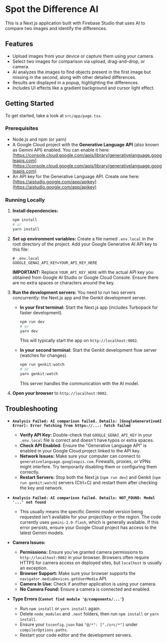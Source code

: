 # Spot the Difference AI

This is a Next.js application built with Firebase Studio that uses AI to compare two images and identify the differences.

## Features

- Upload images from your device or capture them using your camera.
- Select two images for comparison via upload, drag-and-drop, or camera.
- AI analyzes the images to find objects present in the first image but missing in the second, along with other detailed differences.
- Results are displayed in a popup, highlighting the differences.
- Includes UI effects like a gradient background and cursor light effect.

## Getting Started

To get started, take a look at `src/app/page.tsx`.

### Prerequisites

- Node.js and npm (or yarn)
- A Google Cloud project with the **Generative Language API** (also known as Gemini API) enabled. You can enable it here: [https://console.cloud.google.com/apis/library/generativelanguage.googleapis.com](https://console.cloud.google.com/apis/library/generativelanguage.googleapis.com)
- An API key for the Generative Language API. Create one here: [https://aistudio.google.com/app/apikey](https://aistudio.google.com/app/apikey)

### Running Locally

1.  **Install dependencies:**
    ```bash
    npm install
    # or
    yarn install
    ```

2.  **Set up environment variables:**
    Create a file named `.env.local` in the root directory of the project.
    Add your Google Generative AI API key to this file:
    ```
    # .env.local
    GOOGLE_GENAI_API_KEY=YOUR_API_KEY_HERE
    ```
    **IMPORTANT:** Replace `YOUR_API_KEY_HERE` with the actual API key you obtained from Google AI Studio or Google Cloud Console. Ensure there are no extra spaces or characters around the key.

3.  **Run the development servers:**
    You need to run two servers concurrently: the Next.js app and the Genkit development server.

    *   **In your first terminal:** Start the Next.js app (includes Turbopack for faster development).
        ```bash
        npm run dev
        # or
        yarn dev
        ```
        This will typically start the app on `http://localhost:9002`.

    *   **In your second terminal:** Start the Genkit development flow server (watches for changes).
        ```bash
        npm run genkit:watch
        # or
        yarn genkit:watch
        ```
        This server handles the communication with the AI model.

4.  **Open your browser** to `http://localhost:9002`.

## Troubleshooting

*   **`Analysis Failed: AI comparison failed. Details: [GoogleGenerativeAI Error]: Error fetching from https://...: fetch failed`**
    *   **Verify API Key:** Double-check that `GOOGLE_GENAI_API_KEY` in your `.env.local` file is correct and doesn't have typos or extra spaces.
    *   **Check API Enabled:** Ensure the "Generative Language API" is enabled in your Google Cloud project linked to the API key.
    *   **Network Issues:** Make sure your computer can connect to `generativelanguage.googleapis.com`. Firewalls, proxies, or VPNs might interfere. Try temporarily disabling them or configuring them correctly.
    *   **Restart Servers:** Stop both the Next.js (`npm run dev`) and Genkit (`npm run genkit:watch`) servers (Ctrl+C) and restart them after checking the key and network.

*   **`Analysis Failed: AI comparison failed. Details: NOT_FOUND: Model '...' not found`**
    *   This usually means the specific Gemini model version being requested isn't available for your project/key or the region. The code currently uses `gemini-2.0-flash`, which is generally available. If this error persists, ensure your Google Cloud project has access to the latest Gemini models.

*   **Camera Issues:**
    *   **Permissions:** Ensure you've granted camera permissions to `http://localhost:9002` in your browser. Browsers often require HTTPS for camera access on deployed sites, but `localhost` is usually an exception.
    *   **Browser Support:** Make sure your browser supports the `navigator.mediaDevices.getUserMedia` API.
    *   **Camera In Use:** Check if another application is using your camera.
    *   **No Camera Found:** Ensure a camera is connected and enabled.

*   **Type Errors (`Cannot find module '@/components/...'`)**
    *   Run `npm install` or `yarn install` again.
    *   Delete `node_modules` and `.next` folders, then run `npm install` or `yarn install`.
    *   Ensure your `tsconfig.json` has `"@/*": ["./src/*"]` under `compilerOptions.paths`.
    *   Restart your code editor and the development servers.
```
